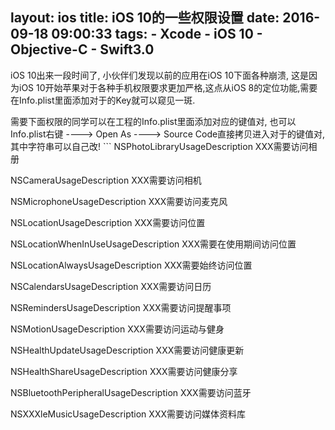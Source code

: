 layout: ios
title: iOS 10的一些权限设置
date: 2016-09-18 09:00:33
tags:
    - Xcode
    - iOS 10
    - Objective-C
    - Swift3.0
---
iOS 10出来一段时间了, 小伙伴们发现以前的应用在iOS 10下面各种崩溃, 这是因为iOS 10开始苹果对于各种手机权限要求更加严格,这点从iOS 8的定位功能,需要在Info.plist里面添加对于的Key就可以窥见一斑.
</hr>
需要下面权限的同学可以在工程的Info.plist里面添加对应的键值对, 也可以Info.plist右键  ----> Open As ----> Source Code直接拷贝进入对于的键值对,其中字符串可以自己改!
<!--more-->
```
<!-- 相册 --> 
<key>NSPhotoLibraryUsageDescription</key> 
<string>XXX需要访问相册</string> 

<!-- 相机 --> 
<key>NSCameraUsageDescription</key> 
<string>XXX需要访问相机</string> 

<!-- 麦克风 --> 
<key>NSMicrophoneUsageDescription</key> 
<string>XXX需要访问麦克风</string> 

<!-- 位置 --> 
<key>NSLocationUsageDescription</key> 
<string>XXX需要访问位置</string> 
<!-- 在使用期间访问位置 --> 
<key>NSLocationWhenInUseUsageDescription</key> 
<string>XXX需要在使用期间访问位置</string> 
<!-- 始终访问位置 --> 
<key>NSLocationAlwaysUsageDescription</key> 
<string>XXX需要始终访问位置</string> 

<!-- 日历 --> 
<key>NSCalendarsUsageDescription</key> 
<string>XXX需要访问日历</string> 

<!-- 提醒事项 --> 
<key>NSRemindersUsageDescription</key> 
<string>XXX需要访问提醒事项</string> 

<!-- 运动与健身 --> 
<key>NSMotionUsageDescription</key> <string>XXX需要访问运动与健身</string> 

<!-- 健康更新 --> 
<key>NSHealthUpdateUsageDescription</key> 
<string>XXX需要访问健康更新 </string> 

<!-- 健康分享 --> 
<key>NSHealthShareUsageDescription</key> 
<string>XXX需要访问健康分享</string> 

<!-- 蓝牙 --> 
<key>NSBluetoothPeripheralUsageDescription</key> 
<string>XXX需要访问蓝牙</string> 

<!-- 媒体资料库 --> 
<key>NSXXXleMusicUsageDescription</key> 
<string>XXX需要访问媒体资料库</string>
```
